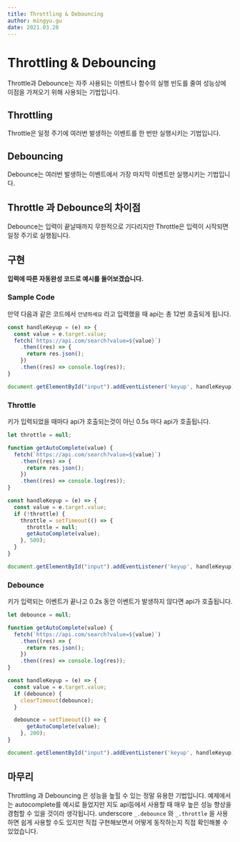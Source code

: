 ```yaml
---
title: Throttling & Debouncing
author: mingyu.gu
date: 2021.03.28
---
```


# Throttling & Debouncing
Throttle과 Debounce는 자주 사용되는 이벤트나 함수의 실행 빈도를 줄여 성능상에 이점을 가져오기 위해 사용되는 기법입니다.

## Throttling
Throttle은 일정 주기에 여러번 발생하는 이벤트를 한 번만 실행시키는 기법입니다.

## Debouncing
Debounce는 여러번 발생하는 이벤트에서 가장 마지막 이벤트만 실행시키는 기법입니다.

## Throttle 과 Debounce의 차이점
Debounce는 입력이 끝날때까지 무한적으로 기다리지만 Throttle은 입력이 시작되면 일정 주기로 실행됩니다.

## 구현
**입력에 따른 자동완성 코드로 예시를 들어보겠습니다.**
### Sample Code
만약 다음과 같은 코드에서 `안녕하세요` 라고 입력했을 때 api는 총 12번 호출되게 됩니다.
```js
const handleKeyup = (e) => {
  const value = e.target.value;
  fetch(`https://api.com/search?value=${value}`)
    .then((res) => {
      return res.json();
    })
    .then((res) => console.log(res));
}

document.getElementById("input").addEventListener('keyup', handleKeyup)
```
### Throttle
키가 입력되었을 때마다 api가 호출되는것이 아닌 0.5s 마다 api가 호출됩니다.
```js
let throttle = null;

function getAutoComplete(value) {
  fetch(`https://api.com/search?value=${value}`)
    .then((res) => {
      return res.json();
    })
    .then((res) => console.log(res));
}

const handleKeyup = (e) => {
  const value = e.target.value;
  if (!throttle) {
    throttle = setTimeout(() => {
      throttle = null;
      getAutoComplete(value);
    }, 500);
  }
}

document.getElementById("input").addEventListener('keyup', handleKeyup)
```

### Debounce
키가 입력되는 이벤트가 끝나고 0.2s 동안 이벤트가 발생하지 않다면 api가 호출됩니다.
```js
let debounce = null;

function getAutoComplete(value) {
  fetch(`https://api.com/search?value=${value}`)
    .then((res) => {
      return res.json();
    })
    .then((res) => console.log(res));
}

const handleKeyup = (e) => {
  const value = e.target.value;
  if (debounce) {
    clearTimeout(debounce);
  }

  debounce = setTimeout(() => {
      getAutoComplete(value);
    }, 200);
}

document.getElementById("input").addEventListener('keyup', handleKeyup)
```
## 마무리
Throttling 과 Debouncing 은 성능을 높힐 수 있는 정말 유용한 기법입니다. 예제에서는 autocomplete를 예시로 들었지만 지도 api등에서 사용할 때 매우 높은 성능 향상을 경험할 수 있을 것이라 생각됩니다.
underscore `_.debounce` 와 `_.throttle` 을 사용하면 쉽게 사용할 수도 있지만 직접 구현해보면서 어떻게 동작하는지 직접 확인해볼 수 있었습니다.
